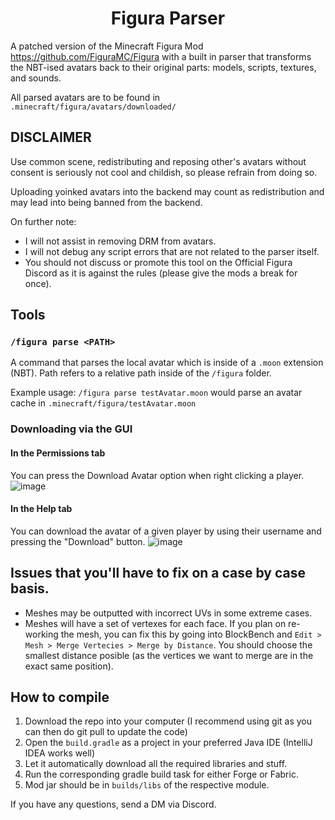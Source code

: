 <h1 align="center"> Figura Parser </h1>

A patched version of the Minecraft Figura Mod https://github.com/FiguraMC/Figura with a built in parser that transforms
the NBT-ised avatars back to their original parts: models, scripts, textures, and sounds.

All parsed avatars are to be found in `.minecraft/figura/avatars/downloaded/`

## DISCLAIMER

Use common scene,
redistributing and reposing other's avatars without consent is seriously not cool and childish, so please refrain from doing so.

Uploading yoinked avatars into the backend may count as redistribution and may lead into being banned from the backend.

On further note:
- I will not assist in removing DRM from avatars.
- I will not debug any script errors that are not related to the parser itself.
- You should not discuss or promote this tool on the Official Figura Discord as it is against the rules (please give the mods a break for once).


## Tools

### `/figura parse <PATH>`
A command that parses the local avatar which is inside of a `.moon` extension (NBT).
Path refers to a relative path inside of the `/figura` folder.

Example usage:
`/figura parse testAvatar.moon` would parse an avatar cache in `.minecraft/figura/testAvatar.moon`


### Downloading via the GUI

#### In the Permissions tab

You can press the Download Avatar option when right clicking a player.
![image](https://github.com/Buwwet/FiguraParser/assets/59463043/5de483ba-cdcd-4388-a677-43285a02dda3)

#### In the Help tab

You can download the avatar of a given player by using their username and pressing the "Download" button.
![image](https://github.com/Buwwet/FiguraParser/assets/59463043/c94e4804-d111-4100-bb0c-ae58190d36c3)


## Issues that you'll have to fix on a case by case basis.
- Meshes may be outputted with incorrect UVs in some extreme cases.
- Meshes will have a set of vertexes for each face. If you plan on re-working the mesh, you can fix this
by going into BlockBench and `Edit > Mesh > Merge Vertecies > Merge by Distance`. You should choose the smallest distance posible (as the vertices we want to merge are in the exact same position).

## How to compile

1. Download the repo into your computer (I recommend using git as you can then do git pull to update the code)
2. Open the `build.gradle` as a project in your preferred Java IDE (IntelliJ IDEA works well)
3. Let it automatically download all the required libraries and stuff.
4. Run the corresponding gradle build task for either Forge or Fabric.
5. Mod jar should be in `builds/libs` of the respective module.


If you have any questions, send a DM via Discord.
